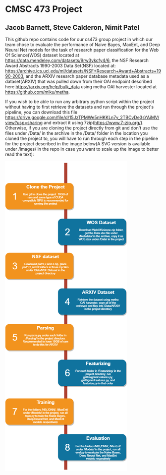 # CMSC 473 Project
## Jacob Barnett, Steve Calderon, Nimit Patel

This github repo contains code for our cs473 group project in which our team chose to evaluate the performance of Naive Bayes, MaxEnt, and Deep Neural Net models for the task of research paper classification for the Web Of Science(WOS) dataset located at https://data.mendeley.com/datasets/9rw3vkcfy4/6, 
the NSF Research Award Abstracts 1990-2003 Data Set(NSF) located at: https://archive.ics.uci.edu/ml/datasets/NSF+Research+Award+Abstracts+1990-2003, and the ARXIV research paper database metadata used as a dataset(ARXIV) that was pulled down from their OAI endpoint described here https://arxiv.org/help/bulk_data using metha OAI harvester located at https://github.com/miku/metha. 

If you wish to be able to run any arbitrary python script within the project without having to first retrieve the datasets and run through the project's pipeline, you can download this file https://drive.google.com/file/d/15JzTPMWe5nHKKLn7v_2TBCvDe3sYAiMV/view?usp=sharing and extract it using 7zip(https://www.7-zip.org/). Otherwise, if you are cloning the project directly from git and don't use the files under /Data/ in the archive in the /Data/ folder in the location you cloned the project to, you will have to run through each step in the pipeline for the project described in the image below(A SVG version is available under /images/ in the repo in case you want to scale up the image to better read the text):

![Pipeline](images/pipeline.png)
